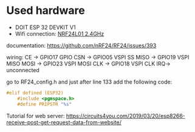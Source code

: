 # Used hardware
- DOIT ESP 32 DEVKIT V1
- Wifi connection: [NRF24L01 2.4GHz]()

documentation:
https://github.com/nRF24/RF24/issues/393

wiring:
CE -> GPIO17 GPIO
CSN -> GPIO05 VSPI SS
MISO -> GPIO19 VSPI MISO
MOSI -> GPIO23 VSPI MOSI
CLK -> GPIO18 VSPI CLK
IRQ-> unconnected

go to RF24_config.h and just after line 133 add the following code:
```C
#elif defined (ESP32)
    #include <pgmspace.h>
    #define PRIPSTR "%s"
```

Tutorial for web server:
https://circuits4you.com/2019/03/20/esp8266-receive-post-get-request-data-from-website/